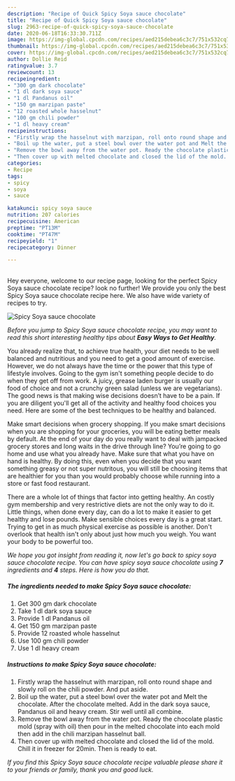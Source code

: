 ```yaml
---
description: "Recipe of Quick Spicy Soya sauce chocolate"
title: "Recipe of Quick Spicy Soya sauce chocolate"
slug: 2963-recipe-of-quick-spicy-soya-sauce-chocolate
date: 2020-06-18T16:33:30.711Z
image: https://img-global.cpcdn.com/recipes/aed215debea6c3c7/751x532cq70/spicy-soya-sauce-chocolate-recipe-main-photo.jpg
thumbnail: https://img-global.cpcdn.com/recipes/aed215debea6c3c7/751x532cq70/spicy-soya-sauce-chocolate-recipe-main-photo.jpg
cover: https://img-global.cpcdn.com/recipes/aed215debea6c3c7/751x532cq70/spicy-soya-sauce-chocolate-recipe-main-photo.jpg
author: Dollie Reid
ratingvalue: 3.7
reviewcount: 13
recipeingredient:
- "300 gm dark chocolate"
- "1 dl dark soya sauce"
- "1 dl Pandanus oil"
- "150 gm marzipan paste"
- "12 roasted whole hasselnut"
- "100 gm chili powder"
- "1 dl heavy cream"
recipeinstructions:
- "Firstly wrap the hasselnut with marzipan, roll onto round shape and slowly roll on the chili powder. And put aside."
- "Boil up the water, put a steel bowl over the water pot and Melt the chocolate. After the chocolate melted. Add in the dark soya sauce, Pandanus oil and heavy cream. Stir well until all combine."
- "Remove the bowl away from the water pot. Ready the chocolate plastic mold (spray with oil) then pour in the melted chocolate into each mold then add in the chili marzipan hasselnut ball."
- "Then cover up with melted chocolate and closed the lid of the mold. Chill it in freezer for 20min. Then is ready to eat."
categories:
- Recipe
tags:
- spicy
- soya
- sauce

katakunci: spicy soya sauce 
nutrition: 207 calories
recipecuisine: American
preptime: "PT13M"
cooktime: "PT47M"
recipeyield: "1"
recipecategory: Dinner

---
```

<br>
Hey everyone, welcome to our recipe page, looking for the perfect Spicy Soya sauce chocolate recipe? look no further! We provide you only the best Spicy Soya sauce chocolate recipe here. We also have wide variety of recipes to try.
<br>


![Spicy Soya sauce chocolate](https://img-global.cpcdn.com/recipes/aed215debea6c3c7/751x532cq70/spicy-soya-sauce-chocolate-recipe-main-photo.jpg)

<i>Before you jump to Spicy Soya sauce chocolate recipe, you may want to read this short interesting healthy tips about <strong>Easy Ways to Get Healthy</strong>.</i>

You already realize that, to achieve true health, your diet needs to be well balanced and nutritious and you need to get a good amount of exercise. However, we do not always have the time or the power that this type of lifestyle involves. Going to the gym isn't something people decide to do when they get off from work. A juicy, grease laden burger is usually our food of choice and not a crunchy green salad (unless we are vegetarians). The good news is that making wise decisions doesn’t have to be a pain. If you are diligent you'll get all of the activity and healthy food choices you need. Here are some of the best techniques to be healthy and balanced.

Make smart decisions when grocery shopping. If you make smart decisions when you are shopping for your groceries, you will be eating better meals by default. At the end of your day do you really want to deal with jampacked grocery stores and long waits in the drive through line? You’re going to go home and use what you already have. Make sure that what you have on hand is healthy. By doing this, even when you decide that you want something greasy or not super nutritous, you will still be choosing items that are healthier for you than you would probably choose while running into a store or fast food restaurant.

There are a whole lot of things that factor into getting healthy. An costly gym membership and very restrictive diets are not the only way to do it. Little things, when done every day, can do a lot to make it easier to get healthy and lose pounds. Make sensible choices every day is a great start. Trying to get in as much physical exercise as possible is another. Don't overlook that health isn't only about just how much you weigh. You want your body to be powerful too. 


<i>We hope you got insight from reading it, now let's go back to spicy soya sauce chocolate recipe. You can have spicy soya sauce chocolate using <strong>7</strong> ingredients and <strong>4</strong> steps. Here is how you do that.
</i>

##### The ingredients needed to make Spicy Soya sauce chocolate:

1. Get 300 gm dark chocolate
1. Take 1 dl dark soya sauce
1. Provide 1 dl Pandanus oil
1. Get 150 gm marzipan paste
1. Provide 12 roasted whole hasselnut
1. Use 100 gm chili powder
1. Use 1 dl heavy cream


##### Instructions to make Spicy Soya sauce chocolate:

1. Firstly wrap the hasselnut with marzipan, roll onto round shape and slowly roll on the chili powder. And put aside.
1. Boil up the water, put a steel bowl over the water pot and Melt the chocolate. After the chocolate melted. Add in the dark soya sauce, Pandanus oil and heavy cream. Stir well until all combine.
1. Remove the bowl away from the water pot. Ready the chocolate plastic mold (spray with oil) then pour in the melted chocolate into each mold then add in the chili marzipan hasselnut ball.
1. Then cover up with melted chocolate and closed the lid of the mold. Chill it in freezer for 20min. Then is ready to eat.


<i>If you find this Spicy Soya sauce chocolate recipe valuable please share it to your friends or family, thank you and good luck.</i>
